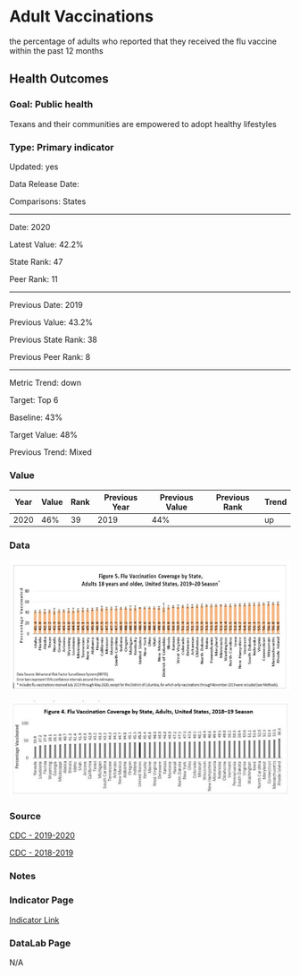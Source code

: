 # Adult Vaccinations

the percentage of adults who reported that they received the flu vaccine within the past 12 months

## Health Outcomes

### Goal: Public health

Texans and their communities are empowered to adopt healthy lifestyles

### Type: Primary indicator

Updated: yes

Data Release Date: 

Comparisons: States

----

Date: 2020

Latest Value: 42.2%

State Rank: 47

Peer Rank: 11

----

Previous Date:  2019

Previous Value: 43.2%

Previous State Rank: 38

Previous Peer Rank: 8

----

Metric Trend: down

Target: Top 6

Baseline: 43%

Target Value: 48%

Previous Trend: Mixed



### Value

|Year         |  Value      | Rank        | Previous Year| Previous Value | Previous Rank  | Trend | 
| ----------- | ----------- | ----------- | ----------- | ----------- | ----------- | -----------|
|     2020    |   46%       |     39      |    2019     |     44%      |            |    up      |

### Data


<!-- ![map](./images/map_flu.PNG)

![data](./images/data_flu.PNG) -->

![2020](./images/2019-2020_fluVaccine.jpg)

![2019](./images/2019-2019_fluVaccine.jpg)

### Source

[CDC - 2019-2020](https://www.cdc.gov/flu/fluvaxview/coverage-1920estimates.htm)

[CDC - 2018-2019](https://www.cdc.gov/flu/fluvaxview/coverage-1819estimates.htm)


<!-- 
[County Health Rankings](https://www.countyhealthrankings.org/sites/default/files/media/document/CHR2021_TX.pdf)

[County Health Rankings - 2020](https://www.countyhealthrankings.org/sites/default/files/media/document/CHR2020_TX_0.pdf)

[AmericasHealthRankings](https://www.americashealthrankings.org/explore/annual/measure/flu_vaccine/state/ALL) -->

### Notes


### Indicator Page

[Indicator Link](https://indicators.texas2036.org/indicator/138)

### DataLab Page

N/A



